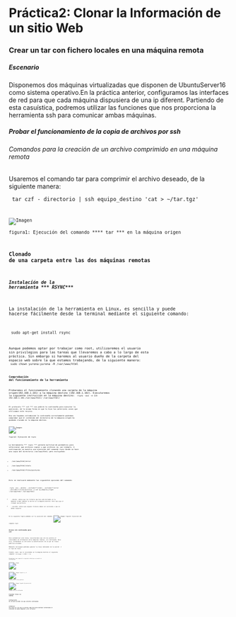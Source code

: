 # Práctica2: Clonar la Información de un sitio Web
### Crear un tar con fichero locales en una máquina remota

##### Escenario
Disponemos dos máquinas virtualizadas que disponen de UbuntuServer16 como sistema operativo.En la práctica anterior, configuramos las interfaces de red para que cada máquina dispusiera de una ip diferent. Partiendo de esta casuística, podremos utilizar las funciones que nos proporciona la herramienta ssh para comunicar ambas máquinas.
##### Probar el funcionamiento de la copia  de archivos por ssh
###### Comandos para la creación de un archivo comprimido en una máquina remota
Usaremos el comando tar para comprimir el archivo deseado, de la siguiente manera:

<code> tar czf - directorio | ssh equipo\_destino 'cat > ~/tar.tgz' <code>

![Imagen][im1]  
figura1: Ejecución del comando **** tar *** en la máquina origen

### Clonado de una carpeta entre las dos máquinas remotas

##### Instalación de la herramienta *** RSYNC***

La instalación de la herramienta en Linux, es sencilla y puede hacerse fácilmente  desde la terminal mediante el siguiente comando:

<code>  sudo apt-get install rsync <code>

Aunque podemos optar por trabajar como root, utilizaremos el usuario sin privilegios para las tareas que llevaremos a cabo a lo largo de esta práctica. Sin embargo si haremos al usuario dueño de la carpeta del espacio web sobre la que estamos trabajando, de la siguiente manera:
<code> sudo chown yurena:yurena -R /var/www/html <code>

### Comprobación del funcionamiento de la herramienta

Probaremos el funcionamiento clonando una carpeta de la máquina origen(192.168.1.101) a la máquina destino (192.168.1.102). Ejecutaremos la siguiente instrucción en la máquina destino:
<code> rsync -avz -e ssh 192.168.1.101:/var/www/html/ /var/www/html/ <code>

El protocolo *** ssh *** nos pedirá la contraseña para ejecutar la operación, de la misma forma en que lo hizo las anteriores veces que utilizamos este recurso.    
Una vez hayamos introducido la contraseña correctamente podremos comprobar que el contenido del directorio de la máquina origen ha quedado clonado en la máquina destino.

![Imagen][im2]  
figura2: Ejecución de rsync

La herramienta *** rsync *** permite multitud de parámetros para seleccionar que archivos copiar y que archivos no, por ejemplo. A continuación se muestra una ejecución del comando rsync donde se hace una copia del directorio /var/www/html/ pero excluyendo:
* /var/www/html/error
* /var/www/html/stats
* /var/www/html/files/pictures

Esto se realizará mediante las siguientes opciones del comando:

<code> rsync -avz --delete --exclude=\*\*/stats --exclude=\*\*/error --exclude=\*\*/files/pictures -e ssh  *ip_máquina_origen* :/var/www/html/ /var/www/html/ <code>

* --delete: indica que los ficheros que han sido borrados en la máquina origen también se borren en la máquina destino. Esto hace que el clonado sea perfecto.
* --exculde: indica que algunos ficheros deben ser excluidos o que no deben copiarse

En la siguiente figura podemos ver la ejecución del comando.
![Imagen][im3]
figura3: Ejecución del comando rsync

### Acceso sin contraseña para ***ssh***
Para automatizar esta tarea, necesitaremos que ssh nos permita el intercambio de información entre máquinas remotas, sin contraseña. Para ello, normalmente se utilizará la autenticación con un par de claves públicas-privadas.  
Mediante ssh-keygen podremos generar la clave indicando con la opción -t el tipo de clave.   
Tenemos, pues, que si ejecutamos  en la máquina destino el siguiente comando:
<code>ssh-keygen -b 4096 -t rsa <code>

Obtendremos como repuesta la siguiente salida que se muestra a continuación:

![Imagen][im4]

![Imagen][im5]
figuras 4 y 5: creación de la clave pública

![Imagen][im6]
figura6: Ejecución del comando *ssh* sin contraseña

### Programar tareas con  ***CRONTAB***


### Configuración de ssh para acceder sin que solicite contraseña}
### establecer una tarea en cron que se ejecute cada hora para mantener actualizado el contenido de ambas máquinas y del software}





[im2]:Imagenes/rsync.png
[im1]:Imagenes/tar_desde_origen.png
[im3]:Imagenes/rsyncCompleto.png
[im4]: Imagenes/maq1.png  
[im5]: Imagenes/maq1_2.png  
[im6]: Imagenes/maq2.png  
